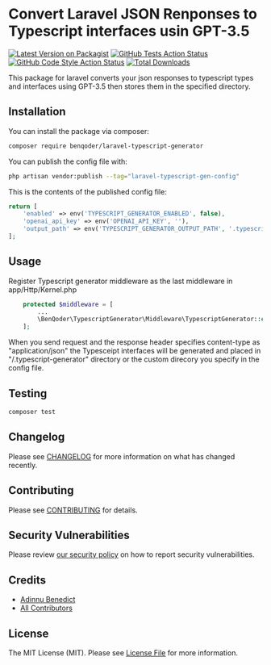 # Convert Laravel JSON Renponses to Typescript interfaces usin GPT-3.5

[![Latest Version on Packagist](https://img.shields.io/packagist/v/BenQoder/laravel-typescript-gen.svg?style=flat-square)](https://packagist.org/packages/BenQoder/laravel-typescript-gen)
[![GitHub Tests Action Status](https://img.shields.io/github/actions/workflow/status/BenQoder/laravel-typescript-gen/run-tests.yml?branch=main&label=tests&style=flat-square)](https://github.com/BenQoder/laravel-typescript-gen/actions?query=workflow%3Arun-tests+branch%3Amain)
[![GitHub Code Style Action Status](https://img.shields.io/github/actions/workflow/status/BenQoder/laravel-typescript-gen/fix-php-code-style-issues.yml?branch=main&label=code%20style&style=flat-square)](https://github.com/BenQoder/laravel-typescript-gen/actions?query=workflow%3A"Fix+PHP+code+style+issues"+branch%3Amain)
[![Total Downloads](https://img.shields.io/packagist/dt/BenQoder/laravel-typescript-gen.svg?style=flat-square)](https://packagist.org/packages/BenQoder/laravel-typescript-gen)

This package for laravel converts your json responses to typescript types and interfaces using GPT-3.5 then stores them in the specified directory.

## Installation

You can install the package via composer:

```bash
composer require benqoder/laravel-typescript-generator
```

You can publish the config file with:

```bash
php artisan vendor:publish --tag="laravel-typescript-gen-config"
```

This is the contents of the published config file:

```php
return [
    'enabled' => env('TYPESCRIPT_GENERATOR_ENABLED', false),
    'openai_api_key' => env('OPENAI_API_KEY', ''),
    'output_path' => env('TYPESCRIPT_GENERATOR_OUTPUT_PATH', '.typescript-generator'),
];
```
## Usage

Register Typescript generator middleware as the last middleware in app/Http/Kernel.php

```php
    protected $middleware = [
        ...
        \BenQoder\TypescriptGenerator\Middleware\TypescriptGenerator::class,
    ];
```

When you send request and the response header specifies content-type as "application/json" the Typesceipt interfaces will be generated and placed in "/.typescript-generator" directory or the custom direcory you specify in the config file.

## Testing

```bash
composer test
```

## Changelog

Please see [CHANGELOG](CHANGELOG.md) for more information on what has changed recently.

## Contributing

Please see [CONTRIBUTING](CONTRIBUTING.md) for details.

## Security Vulnerabilities

Please review [our security policy](../../security/policy) on how to report security vulnerabilities.

## Credits

- [Adinnu Benedict](https://github.com/BenQoder)
- [All Contributors](../../contributors)

## License

The MIT License (MIT). Please see [License File](LICENSE.md) for more information.
